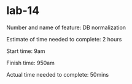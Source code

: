 # lab-14

Number and name of feature: DB normalization

Estimate of time needed to complete: 2 hours

Start time: 9am

Finish time: 950am

Actual time needed to complete: 50mins
